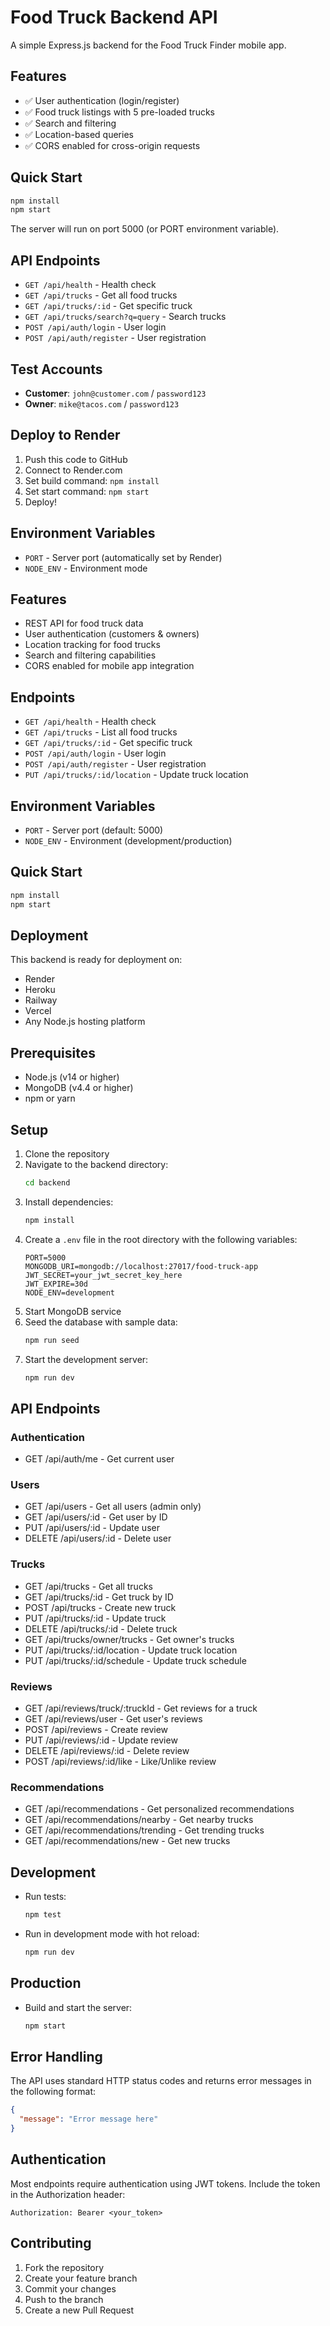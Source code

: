 # Food Truck Backend API

A simple Express.js backend for the Food Truck Finder mobile app.

## Features

- ✅ User authentication (login/register)
- ✅ Food truck listings with 5 pre-loaded trucks
- ✅ Search and filtering
- ✅ Location-based queries
- ✅ CORS enabled for cross-origin requests

## Quick Start

```bash
npm install
npm start
```

The server will run on port 5000 (or PORT environment variable).

## API Endpoints

- `GET /api/health` - Health check
- `GET /api/trucks` - Get all food trucks
- `GET /api/trucks/:id` - Get specific truck
- `GET /api/trucks/search?q=query` - Search trucks
- `POST /api/auth/login` - User login
- `POST /api/auth/register` - User registration

## Test Accounts

- **Customer**: `john@customer.com` / `password123`
- **Owner**: `mike@tacos.com` / `password123`

## Deploy to Render

1. Push this code to GitHub
2. Connect to Render.com
3. Set build command: `npm install`
4. Set start command: `npm start`
5. Deploy!

## Environment Variables

- `PORT` - Server port (automatically set by Render)
- `NODE_ENV` - Environment mode

## Features

- REST API for food truck data
- User authentication (customers & owners)
- Location tracking for food trucks
- Search and filtering capabilities
- CORS enabled for mobile app integration

## Endpoints

- `GET /api/health` - Health check
- `GET /api/trucks` - List all food trucks
- `GET /api/trucks/:id` - Get specific truck
- `POST /api/auth/login` - User login
- `POST /api/auth/register` - User registration
- `PUT /api/trucks/:id/location` - Update truck location

## Environment Variables

- `PORT` - Server port (default: 5000)
- `NODE_ENV` - Environment (development/production)

## Quick Start

```bash
npm install
npm start
```

## Deployment

This backend is ready for deployment on:
- Render
- Heroku  
- Railway
- Vercel
- Any Node.js hosting platform

## Prerequisites

- Node.js (v14 or higher)
- MongoDB (v4.4 or higher)
- npm or yarn

## Setup

1. Clone the repository
2. Navigate to the backend directory:
   ```bash
   cd backend
   ```
3. Install dependencies:
   ```bash
   npm install
   ```
4. Create a `.env` file in the root directory with the following variables:
   ```
   PORT=5000
   MONGODB_URI=mongodb://localhost:27017/food-truck-app
   JWT_SECRET=your_jwt_secret_key_here
   JWT_EXPIRE=30d
   NODE_ENV=development
   ```
5. Start MongoDB service
6. Seed the database with sample data:
   ```bash
   npm run seed
   ```
7. Start the development server:
   ```bash
   npm run dev
   ```

## API Endpoints

### Authentication
- GET /api/auth/me - Get current user

### Users
- GET /api/users - Get all users (admin only)
- GET /api/users/:id - Get user by ID
- PUT /api/users/:id - Update user
- DELETE /api/users/:id - Delete user

### Trucks
- GET /api/trucks - Get all trucks
- GET /api/trucks/:id - Get truck by ID
- POST /api/trucks - Create new truck
- PUT /api/trucks/:id - Update truck
- DELETE /api/trucks/:id - Delete truck
- GET /api/trucks/owner/trucks - Get owner's trucks
- PUT /api/trucks/:id/location - Update truck location
- PUT /api/trucks/:id/schedule - Update truck schedule

### Reviews
- GET /api/reviews/truck/:truckId - Get reviews for a truck
- GET /api/reviews/user - Get user's reviews
- POST /api/reviews - Create review
- PUT /api/reviews/:id - Update review
- DELETE /api/reviews/:id - Delete review
- POST /api/reviews/:id/like - Like/Unlike review

### Recommendations
- GET /api/recommendations - Get personalized recommendations
- GET /api/recommendations/nearby - Get nearby trucks
- GET /api/recommendations/trending - Get trending trucks
- GET /api/recommendations/new - Get new trucks

## Development

- Run tests:
  ```bash
  npm test
  ```
- Run in development mode with hot reload:
  ```bash
  npm run dev
  ```

## Production

- Build and start the server:
  ```bash
  npm start
  ```

## Error Handling

The API uses standard HTTP status codes and returns error messages in the following format:
```json
{
  "message": "Error message here"
}
```

## Authentication

Most endpoints require authentication using JWT tokens. Include the token in the Authorization header:
```
Authorization: Bearer <your_token>
```

## Contributing

1. Fork the repository
2. Create your feature branch
3. Commit your changes
4. Push to the branch
5. Create a new Pull Request 